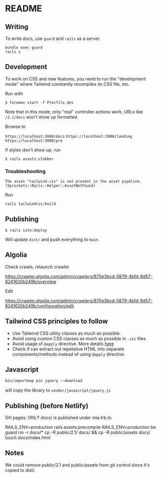 # README

## Writing

To write docs, use `guard` and `rails` as a server.

```
bundle exec guard
rails s
```


## Development

To work on CSS and new features, you need to run the "development mode" where Tailwind constantly recompiles its CSS file, etc.

Run with

```
$ foreman start -f Procfile.dev
```

Note that in this mode, only "real" controller actions work, URLs like `/2.1/docs` won't show up formatted.

Browse to

`https://localhost:3000/docs`
`https://localhost:3000/landing`
`https://localhost:3000/pro`

If styles don't show up, run

```
$ rails assets:clobber
```

### Troubleshooting

```
The asset "tailwind.css" is not present in the asset pipeline. (Sprockets::Rails::Helper::AssetNotFound)
```

Run

```
rails tailwindcss:build
```

## Publishing

```
$ rails site:deploy
```

Will update `dist/` and push everything to `main`.


## Algolia

Check crawls, relaunch crawler

https://crawler.algolia.com/admin/crawlers/870e3bcd-5879-4bfd-9d57-8241620b249b/overview

Edit

https://crawler.algolia.com/admin/crawlers/870e3bcd-5879-4bfd-9d57-8241620b249b/configuration/edit

## Tailwind CSS principles to follow

- Use Tailwind CSS utility classes as much as possible.
- Avoid using custom CSS classes as much as possible in `.css` files.
- Avoid usage of `@apply` directive. More details [here](https://tailwindcss.com/docs/reusing-styles#avoiding-premature-abstraction)
- Check if can extract out repetative HTML into separate components/methods instead of using `@apply` directive.

## Javascript

```ruby
bin/importmap pin jquery --download
```

will copy the library to `vendor/javascript/jquery.js`


## Publishing (before Netlify)

GH pages: ONLY docs/ is published under mia.trb.to


RAILS_ENV=production rails assets:precompile
RAILS_ENV=production be guard
rm -r docs/*
cp -R public/2.1/ docs/ && cp -R public/assets docs/
touch docs/index.html


## Notes

We could remove public/2.1 and public/assets from git control since it's copied to dist/.
